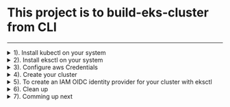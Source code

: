 # This project is to build-eks-cluster from CLI
---
<details><summary>1). Install kubectl on your system</summary>
<p> 

- If using Windows OS open `PowerShell` as Administrator, enter the url below to download kubectl binaries.
```bash
curl -o kubectl.exe https://amazon-eks.s3.us-west-2.amazonaws.com/1.20.4/2021-04-12/bin/windows/amd64/kubectl.exe
```
- a). Create a `bin` folder in any location of your choice.
- b). Open location where `kubectl.exe` is located.
- c) .Copy or cut `kubectl.exe`  file and paste in you `bin` folder.
- d). Add the Path of the `bin` folder to your environment variable (under `User variable for <user-name>`)
- e). Enter `kubectl version --short --client` to test kubectl version.
- you may see [aws documentation](https://docs.aws.amazon.com/eks/latest/userguide/install-kubectl.html) for installation guide.
</p>
</details>

<details><summary>2). Install eksctl on your system</summary>
<p>

- a). If you are using `Windows OS`, cick [here](https://github.com/weaveworks/eksctl/releases/download/0.51.0/eksctl_Windows_amd64.zip) to download the zip file or see [aws documentation](https://docs.aws.amazon.com/eks/latest/userguide/eksctl.html) for installation guide.

- b). Follow configuration steps( a to d) above to set up eksctl. Remember,you will have to create a folder with different name other than `bin` if they have to be in the same location or directory.
- c). Enter `eksctl version` to see its current version

</p>
</details>

<details><summary>3). Configure aws Credentials</summary>
<p>

- Open `command prompt` or and enter `aws configure` and the enter your `AWS Access Key ID`, `AWS Secret Access Key `, `Default region name [us-east-1]`, etc

 ```bash
 AWS Access Key ID [****************OZOR]: HZYOSSXYULSJSJSHSKK
 AWS Secret Access Key [****************ifZc]: rtshjskll+kksksksksssksks
Default region name [us-east-1]: us-west-1
Default output format [None]: 
```
- If you don't have `awscli` installed, see [aws documentation](https://docs.aws.amazon.com/cli/latest/userguide/install-cliv2-windows.html) for installation guides.

</p>
</details>

<details><summary>4). Create your cluster</summary>
<p>

- On `PowerSell`, enter the command below to create your cluster named `apple-cluster`,
```bash
eksctl create cluster \
--name apple-cluster \
--version 1.16 \
--region us-west-2 \
--nodegroup-name linux-nodes \
--node-type t3.large \
--nodes 2
```
- Enter `aws eks --region us-west-2 describe-cluster --name apple-cluster --query cluster.status` to check the status of the cluster. If successfully created, you should see `"ALIVE"`
- Enter `aws eks --region us-west-2 update-kubeconfig --name apple-cluster` to update and export kubernetes configuration file to your local.
- `$ cat ~/.kube/config` to see kubernetes configuration file. You shold see something like this. 
```bash
apiVersion: v1
clusters:
- cluster:
    certificate-authority-data: CERT
    server: https://xxxxxxx.sk1.us-east-1.eks.amazonaws.com
  name: arn:aws:eks:us-east-1:xxxxxxx:cluster/eks-cluster
contexts:
- context:
    cluster: arn:aws:eks:us-east-1:xxxxxxx:cluster/eks-cluster
    user: arn:aws:eks:us-east-1:xxxxxxx:cluster/eks-cluster
  name: arn:aws:eks:us-east-1:xxxxxxx:cluster/eks-cluster
current-context: arn:aws:eks:us-east-1:xxxxxxx:cluster/eks-cluster
kind: Config
preferences: {}
users:
- name: arn:aws:eks:us-east-1:xxxxxxx:cluster/eks-cluster
  user:
    exec:
      apiVersion: client.authentication.k8s.io/v1alpha1
      args:
      - --region
      - us-east-1
      - eks
      - get-token
      - --cluster-name
      - eks-cluster
      command: aws
```

- Now that your cluster is up and running, move to directory where your `"YAML defination files"` are located and start creating your appliactions.

```bash
kubectl get ns
```
```bash
kubectl get cs
```
```bash
kubectl get node
```
```bash
kubectl get pods -A
```
```bash
kubectl get apiservices
```
```bash
kubectl get svc
```

</p>
</details>

<details><summary>5). To create an IAM OIDC identity provider for your cluster with eksctl</summary>
<p>
 
 - Determine whether you have an existing IAM OIDC provider for your cluster.

View your cluster's OIDC provider URL.

 ```bash
 aws eks --region us-west-2 describe-cluster --name <cluster_name> --query "cluster.identity.oidc.issuer" --output text
 ```
 Example output:

```bash
https://oidc.eks.us-west-2.amazonaws.com/id/EXAMPLED539D4633E53DE1B716D3041E
```
- List the IAM OIDC providers in your account. Replace <EXAMPLED539D4633E53DE1B716D3041E> (including <>) with the value returned from the previous command.

 ```bash
 aws iam list-open-id-connect-providers | grep <EXAMPLED539D4633E53DE1B716D3041E>
 ```

 Example output:

 ```bash
 "Arn": "arn:aws-cn:iam::111122223333:oidc-provider/oidc.eks.us-west-2.amazonaws.com/id/EXAMPLED539D4633E53DE1B716D3041E"
 ```

 If output is returned from the previous command, then you already have a provider for your cluster. If no output is returned, then you must create an IAM OIDC provider.

- Create an IAM OIDC identity provider for your cluster with the following command. Replace <cluster_name> (including <>) with your own value.

```bash
eksctl --region us-west-2 utils associate-iam-oidc-provider --cluster apple-cluster --approve
```
**To create an IAM OIDC identity provider for your cluster with the AWS Management Console**

- Open the Amazon EKS console (here)[https://console.aws.amazon.com/eks/home#/clusters].

- Select the name of your cluster and then select the **Configuration** tab.

- In the **Details** section, note the value of the **OpenID Connect provider URL**.

- Open the IAM console (here)[https://console.aws.amazon.com/iam/].

- In the navigation panel, choose Identity Providers. If a Provider is listed that matches the URL for your cluster, then you already have a provider for your cluster. If a provider isn't listed that matches the URL for your cluster, then you must create one.

- To create a provider, choose **Add Provider**.

- For **Provider Type**, **choose OpenID Connect**.

- For **Provider URL**, paste the OIDC issuer URL for your cluster, and then choose **Get thumbprint**.

- For **Audience**, enter `sts.amazonaws.com` and choose **Add provider**.
</p>
</details>

<details><summary>6). Clean up </summary>
<p>

- Enter `$ eksctl delete cluster --region=us-west-2 --name=apple-cluster` to delete your cluster

</p>
</details>

<details><summary>7). Comming up next </summary>
<p>

- Helm 

</p>
</details>





